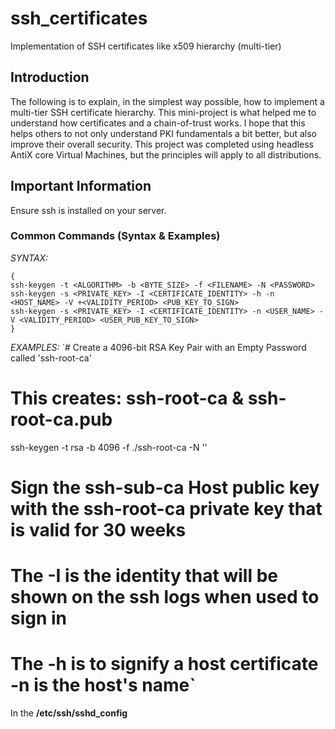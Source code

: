 # ssh_certificates
Implementation of SSH certificates like x509 hierarchy (multi-tier)

## Introduction
The following is to explain, in the simplest way possible, how to implement a multi-tier SSH certificate hierarchy.
This mini-project is what helped me to understand how certificates and a chain-of-trust works.
I hope that this helps others to not only understand PKI fundamentals a bit better, but also improve their overall security.
This project was completed using headless AntiX core Virtual Machines, but the principles will apply to all distributions. 

## Important Information
Ensure ssh is installed on your server.

### Common Commands (Syntax & Examples)
*SYNTAX:*
```
{
ssh-keygen -t <ALGORITHM> -b <BYTE_SIZE> -f <FILENAME> -N <PASSWORD>
ssh-keygen -s <PRIVATE_KEY> -I <CERTIFICATE_IDENTITY> -h -n <HOST_NAME> -V +<VALIDITY_PERIOD> <PUB_KEY_TO_SIGN>
ssh-keygen -s <PRIVATE_KEY> -I <CERTIFICATE_IDENTITY> -n <USER_NAME> -V <VALIDITY_PERIOD> <USER_PUB_KEY_TO_SIGN>
}
```
*EXAMPLES:*
`# Create a 4096-bit RSA Key Pair with an Empty Password called 'ssh-root-ca'
# This creates: ssh-root-ca & ssh-root-ca.pub
ssh-keygen -t rsa -b 4096 -f ./ssh-root-ca -N ''
# Sign the ssh-sub-ca Host public key with the ssh-root-ca private key that is valid for 30 weeks
# The -I is the identity that will be shown on the ssh logs when used to sign in
# The -h is to signify a host certificate -n is the host's name`

In the **/etc/ssh/sshd_config** 
